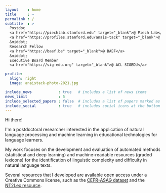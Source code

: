 ```yaml
---
layout    : home
title     : ~
permalink : /
subtitle  : >
  Postdoc 
  <a href="https://piechlab.stanford.edu" target="_blank">@ Piech Lab</a>
  <a href="https://profiles.stanford.edu/anais-tack" target="_blank">@ Stanford</a>
  &middot; 
  Research Fellow
  <a href="https://baef.be" target="_blank">@ BAEF</a>
  &middot; 
  Executive Board Member
  <a href="https://sig-edu.org" target="_blank">@ ACL SIGEDU</a>

profile:
  align: right
  image: anaistack-photo-2021.jpg

include_news            : true   # includes a list of news items
news_limit              : 5
include_selected_papers : false  # includes a list of papers marked as "selected={true}"
include_social          : true   # includes social icons at the bottom of the page
---
```


Hi there!

I'm a postdoctoral researcher interested in the application of natural language processing and machine learning in educational technologies for language learners.

My work focuses on the development and evaluation of automated methods (statistical and deep learning) and machine-readable resources (graded lexicons) for the identification of linguistic complexity and difficulty in natural language texts.

Several resources that I developed are available open access under a Creative Commons license, such as the [CEFR-ASAG dataset](https://github.com/anaistack/cefr-asag-corpus) and the [NT2Lex resource](https://github.com/anaistack/NT2Lex).
